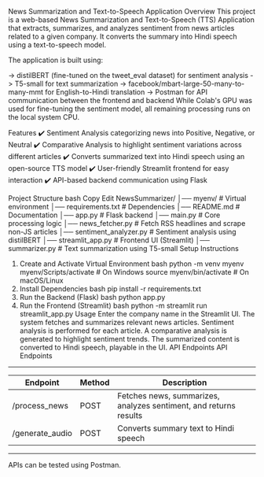 News Summarization and Text-to-Speech Application
Overview
This project is a web-based News Summarization and Text-to-Speech (TTS) Application that extracts, summarizes, and analyzes sentiment from news articles related to a given company. It converts the summary into Hindi speech using a text-to-speech model.

The application is built using:

-> distilBERT (fine-tuned on the tweet_eval dataset) for sentiment analysis
-> T5-small for text summarization
-> facebook/mbart-large-50-many-to-many-mmt for English-to-Hindi translation
-> Postman for API communication between the frontend and backend
While Colab's GPU was used for fine-tuning the sentiment model, all remaining processing runs on the local system CPU.

Features
✔️ Sentiment Analysis categorizing news into Positive, Negative, or Neutral
✔️ Comparative Analysis to highlight sentiment variations across different articles
✔️ Converts summarized text into Hindi speech using an open-source TTS model
✔️ User-friendly Streamlit frontend for easy interaction
✔️ API-based backend communication using Flask

Project Structure
bash
Copy
Edit
NewsSummarizer/
│── myenv/                     # Virtual environment
│── requirements.txt           # Dependencies
│── README.md                  # Documentation
│── app.py                     # Flask backend
│── main.py                    # Core processing logic
│── news_fetcher.py            # Fetch RSS headlines and scrape non-JS articles
│── sentiment_analyzer.py      # Sentiment analysis using distilBERT
│── streamlit_app.py           # Frontend UI (Streamlit)
│── summarizer.py              # Text summarization using T5-small
Setup Instructions
1. Create and Activate Virtual Environment
bash
python -m venv myenv
myenv/Scripts/activate  # On Windows
source myenv/bin/activate  # On macOS/Linux
2. Install Dependencies
bash
pip install -r requirements.txt
3. Run the Backend (Flask)
bash
python app.py
4. Run the Frontend (Streamlit)
bash
python -m streamlit run streamlit_app.py
Usage
Enter the company name in the Streamlit UI.
The system fetches and summarizes relevant news articles.
Sentiment analysis is performed for each article.
A comparative analysis is generated to highlight sentiment trends.
The summarized content is converted to Hindi speech, playable in the UI.
API Endpoints
API Endpoints
-------------------------------------------------------------------------------------------------
| Endpoint         | Method | Description                                                       |
|------------------|--------|-------------------------------------------------------------------|
| /process_news    | POST   | Fetches news, summarizes, analyzes sentiment, and returns results |
| /generate_audio  | POST   | Converts summary text to Hindi speech                             |
-------------------------------------------------------------------------------------------------
APIs can be tested using Postman.
